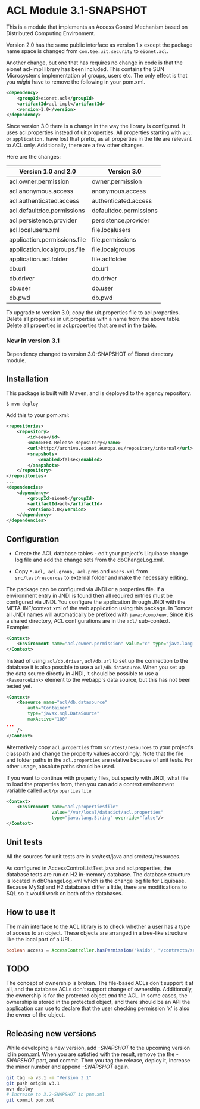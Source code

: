 ACL Module 3.1-SNAPSHOT
=======================

This is a module that implements an Access Control Mechanism based on Distributed Computing Environment.

Version 2.0 has the same public interface as version 1.x except the package name space is changed from `com.tee.uit.security` to `eionet.acl`.

Another change, but one that has requires no change in code is that the eionet acl-impl library has been included. This contains the SUN Microsystems implementation of groups, users etc. The only effect is that you _might_ have to remove the following in your pom.xml.
```xml
<dependency>
    <groupId>eionet.acl</groupId>
    <artifactId>acl-impl</artifactId>
    <version>1.0</version>
</dependency>
```

Since version 3.0 there is a change in the way the library is configured.  It uses acl.properties instead of uit.properties. All properties starting with `acl.` or `application.` have lost that prefix, as all properties in the file are relevant to ACL only. Additionally, there are a few other changes.

Here are the changes:

| Version 1.0 and 2.0          | Version 3.0 |
| -------------------          | ----------- |
| acl.owner.permission         | owner.permission |
| acl.anonymous.access         | anonymous.access |
| acl.authenticated.access     | authenticated.access |
| acl.defaultdoc.permissions   | defaultdoc.permissions |
| acl.persistence.provider     | persistence.provider |
| acl.localusers.xml           | file.localusers |
| application.permissions.file | file.permissions |
| application.localgroups.file | file.localgroups |
| application.acl.folder       | file.aclfolder |
| db.url                       | db.url |
| db.driver                    | db.driver |
| db.user                      | db.user |
| db.pwd                       | db.pwd |

To upgrade to version 3.0, copy the uit.properties file to acl.properties. Delete all properties in uit.properties with a name from the above table. Delete all properties in acl.properties that are not in the table.

### New in version 3.1

Dependency changed to version 3.0-SNAPSHOT of Eionet directory module.

Installation
------------
This package is built with Maven, and is deployed to the agency repository.
```
$ mvn deploy
```

Add this to your pom.xml:
```xml
<repositories>
    <repository>
        <id>eea</id>
        <name>EEA Release Repository</name>
        <url>http://archiva.eionet.europa.eu/repository/internal</url>
        <snapshots>
            <enabled>false</enabled>
        </snapshots>
    </repository>
</repositories>
...
<dependencies>
    <dependency>
        <groupId>eionet</groupId>
        <artifactId>acl</artifactId>
        <version>3.0</version>
    </dependency>
</dependencies>
```


Configuration
-------------
- Create the ACL database tables - edit your project's Liquibase change log file and add the change sets from the dbChangeLog.xml.

- Copy `*.acl, acl.group, acl.prms` and `users.xml` from `src/test/resources` to external folder and make the necessary editing.

The package can be configured via JNDI or a properties file. If a environment entry in JNDI is found then all required entries must be configured via JNDI. You configure the application through JNDI with the META-INF/context.xml of the web application using this package. In Tomcat all JNDI names will automatically be prefixed with `java:/comp/env`. Since it is a shared directory, ACL configurations are in the `acl/` sub-context. Example:

```xml
<Context>
    <Environment name="acl/owner.permission" value="c" type="java.lang.String" override="false"/>
</Context>
```
Instead of using `acl/db.driver`, `acl/db.url` to set up the connection to the database it is also possible to use a `acl/db.datasource`. When you set up the data source directly in JNDI, it should be possible to use a `<ResourceLink>` element to the webapp's data source, but this has not been tested yet.

```xml
<Context>
    <Resource name="acl/db.datasource"
        auth="Container"
        type="javax.sql.DataSource"
        maxActive="100"
...
    />
</Context>
```

Alternatively copy `acl.properties` from `src/test/resources` to your project's classpath and change the property values accordingly. Note that the file and folder paths in the `acl.properties` are relative because of unit tests. For other usage, absolute paths should be used.

If you want to continue with property files, but specify with JNDI, what file to load the properties from, then you can add a context environment variable called `acl/propertiesfile`
```xml
<Context>
    <Environment name="acl/propertiesfile"
                 value="/var/local/datadict/acl.properties"
                 type="java.lang.String" override="false"/>
</Context>
```

Unit tests
----------
All the sources for unit tests are in src/test/java and src/test/resources.

As configured in AccessControlListTest.java and acl.properties, the database tests are run on H2 in-memory database. The database structure
is located in dbChangeLog.xml which is the change log file for Liquibase. Because MySql and H2 databases differ a little, there are modifications
to SQL so it would work on both of the databases.

How to use it
-------------
The main interface to the ACL library is to check whether a user has a type of access to an object. These objects are arranged in a tree-like structure like the local part of a URL.

```java
boolean access = AccessController.hasPermission("kaido", "/contracts/sa55727" , "r");
```

TODO
----
The concept of ownership is broken. The file-based ACLs don't support it at all, and the database ACLs don't support change of ownership. Additionally, the ownership is for the protected object _and_ the ACL. In some cases, the ownership is stored in the protected object, and there should be an API the application can use to declare that the user checking permission 'x' is also the owner of the object.

Releasing new versions
----------------------
While developing a new version, add *-SNAPSHOT* to the upcoming version id in pom.xml. When you are satisfied with the result, remove the the *-SNAPSHOT* part, and commit. Then you tag the release, deploy it, increase the minor number and append *-SNAPSHOT* again.
```sh
git tag -a v3.1 -m "Version 3.1"
git push origin v3.1
mvn deploy
# Increase to 3.2-SNAPSHOT in pom.xml
git commit pom.xml
```
